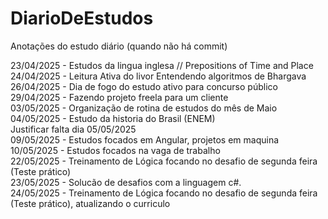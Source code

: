 # DiarioDeEstudos
Anotações do estudo diário (quando não há commit)

23/04/2025 - Estudos da lingua inglesa //  Prepositions of Time and Place <br/>
24/04/2025 - Leitura Ativa do livor Entendendo algoritmos de Bhargava <br/>
26/04/2025 - Dia de fogo do estudo ativo para concurso público  <br/>
29/04/2025 - Fazendo projeto freela para um cliente  <br/>
03/05/2025 - Organização de rotina de estudos do mês de Maio  <br/>
04/05/2025 - Estudo da historia do Brasil (ENEM)  <br/>
Justificar falta dia 05/05/2025 <br/>
09/05/2025 - Estudos focados em Angular, projetos em maquina <br/>
10/05/2025 - Estudos focados na vaga de trabalho <br/>
22/05/2025 - Treinamento de Lógica focando no desafio de segunda feira (Teste prático) <br/>
23/05/2025 - Solucão de desafios com a linguagem c#. <br/>
24/05/2025 - Treinamento de Lógica focando no desafio de segunda feira (Teste prático), atualizando o curriculo <br/>
